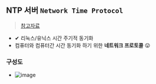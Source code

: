 ## NTP 서버 `Network Time Protocol`
> [참고자료](https://coconuts.tistory.com/779)
- ✔ 리눅스/유닉스 시간 주기적 동기화
- 컴퓨터와 컴퓨터간 시간 동기화 하기 위한 **네트워크 프로토콜** 😛

### 구성도
- ![image](https://user-images.githubusercontent.com/61215550/212612243-fb9c7cbf-3df3-49a8-98d3-71fcadf7f67a.png)


